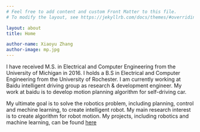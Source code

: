 ```yaml
---
# Feel free to add content and custom Front Matter to this file.
# To modify the layout, see https://jekyllrb.com/docs/themes/#overriding-theme-defaults

layout: about
title: Home

author-name: Xiaoyu Zhang
author-image: mp.jpg
---
```


I have received M.S. in Electrical and Computer Engineering from the University of Michigan in 2016. I holds a B.S in Electrical and Computer Engineering from the University of Rochester. I am currently working at Baidu intelligent driving group as research & development engineer. My work at baidu is to develop motion planning algorithm for self-driving car.

My ultimate goal is to solve the robotics problem, including planning, control and mechine learning, to create intelligent robot. My main research interest is to create algorithm for robot motion. My projects, including robotics and machine learning, can be found <a href="https://zhxiaoyu218.github.io/projects/" target="_blank"> here </a>

